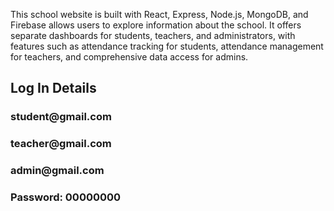 This school website is built with React, Express, Node.js, MongoDB, and Firebase allows users to explore information about the school. It offers separate dashboards for students, teachers, and administrators, with features such as attendance tracking for students, attendance management for teachers, and comprehensive data access for admins.

<h2>Log In Details</h2>
<h3>student@gmail.com</h3>
<h3>teacher@gmail.com</h3>
<h3>admin@gmail.com</h3>
<h3>Password: 00000000</h3>

  
